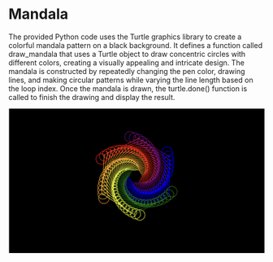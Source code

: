 # Mandala
The provided Python code uses the Turtle graphics library to create a colorful mandala pattern on a black background. It defines a function called draw_mandala that uses a Turtle object to draw concentric circles with different colors, creating a visually appealing and intricate design. The mandala is constructed by repeatedly changing the pen color, drawing lines, and making circular patterns while varying the line length based on the loop index. Once the mandala is drawn, the turtle.done() function is called to finish the drawing and display the result.

![Alt Text](Mandala.png)
